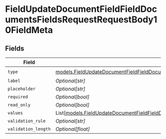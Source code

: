 # FieldUpdateDocumentFieldFieldDocumentsFieldsRequestRequestBody10FieldMeta


## Fields

| Field                                                                                                                                                                              | Type                                                                                                                                                                               | Required                                                                                                                                                                           | Description                                                                                                                                                                        |
| ---------------------------------------------------------------------------------------------------------------------------------------------------------------------------------- | ---------------------------------------------------------------------------------------------------------------------------------------------------------------------------------- | ---------------------------------------------------------------------------------------------------------------------------------------------------------------------------------- | ---------------------------------------------------------------------------------------------------------------------------------------------------------------------------------- |
| `type`                                                                                                                                                                             | [models.FieldUpdateDocumentFieldFieldDocumentsFieldsRequestRequestBody10FieldMetaType](../models/fieldupdatedocumentfieldfielddocumentsfieldsrequestrequestbody10fieldmetatype.md) | :heavy_check_mark:                                                                                                                                                                 | N/A                                                                                                                                                                                |
| `label`                                                                                                                                                                            | *Optional[str]*                                                                                                                                                                    | :heavy_minus_sign:                                                                                                                                                                 | N/A                                                                                                                                                                                |
| `placeholder`                                                                                                                                                                      | *Optional[str]*                                                                                                                                                                    | :heavy_minus_sign:                                                                                                                                                                 | N/A                                                                                                                                                                                |
| `required`                                                                                                                                                                         | *Optional[bool]*                                                                                                                                                                   | :heavy_minus_sign:                                                                                                                                                                 | N/A                                                                                                                                                                                |
| `read_only`                                                                                                                                                                        | *Optional[bool]*                                                                                                                                                                   | :heavy_minus_sign:                                                                                                                                                                 | N/A                                                                                                                                                                                |
| `values`                                                                                                                                                                           | List[[models.FieldUpdateDocumentFieldFieldDocumentsFieldsValues](../models/fieldupdatedocumentfieldfielddocumentsfieldsvalues.md)]                                                 | :heavy_minus_sign:                                                                                                                                                                 | N/A                                                                                                                                                                                |
| `validation_rule`                                                                                                                                                                  | *Optional[str]*                                                                                                                                                                    | :heavy_minus_sign:                                                                                                                                                                 | N/A                                                                                                                                                                                |
| `validation_length`                                                                                                                                                                | *Optional[float]*                                                                                                                                                                  | :heavy_minus_sign:                                                                                                                                                                 | N/A                                                                                                                                                                                |